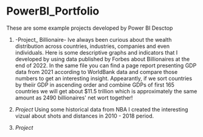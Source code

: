 # PowerBI_Portfolio
These are some example projects developed by Power BI Desctop 


1. -Project_
Billionaire- Ive always been curious about the wealth distribution across countries, industries, companies and even individuals. Here is some descriptive graphs and indicators that I developed by using data published by Forbes about Billionaires at the end of 2022. In the same file you can find a page report presenting GDP data from 2021 according to WorldBank data and compare those numbers to get an interesting insight. Appearantly, if we sort countries by theiir GDP in ascending order and combine GDPs of first 165 countries we will get about $11.5 trillion which is approximately the same amount as 2490 billionaires' net wort together! 

2. _Project_
Using some historical data from NBA I created the interesting vizual about shots and distances in 2010 - 2018 period.

3. _Project_


 
